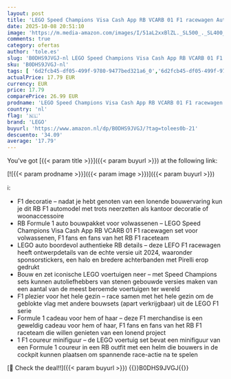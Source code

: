 ```yaml
---
layout: post
title: 'LEGO Speed Champions Visa Cash App RB VCARB 01 F1 racewagen Auto Bouwpakket voor Volwassenen met Formule 1 Coureur Minifiguur  Schaalmodel  Cadeau voor Hem of Haar  Mannen en Vrouwen 77246'
date: 2025-10-08 20:51:10
image: 'https://m.media-amazon.com/images/I/51aL2xxBlZL._SL500_._SL400_.jpg'
comments: true
category: ofertas
author: 'tole.es'
slug: 'B0DHS9JVGJ-nl LEGO Speed Champions Visa Cash App RB VCARB 01 F1...'
sku: 'B0DHS9JVGJ-nl'
tags: [ '6d2fcb45-df05-499f-9780-9477bed321a6_0','6d2fcb45-df05-499f-9780-9477bed321a6_501','Arborist Merchandising Root','Bouw- & constructiespeelgoed','Creatieve spellen','Educatief speelgoed','Self Service','Special Features Stores','Speelgoed & spellen','Speelgoedbouwsets','lego','🇳🇱', ]
actualPrice: 17.79 EUR
currency: EUR
price: 17.79
comparePrice: 26.99 EUR
prodname: 'LEGO Speed Champions Visa Cash App RB VCARB 01 F1 racewagen Auto Bouwpakket voor Volwassenen met Formule 1 Coureur Minifiguur  Schaalmodel  Cadeau voor Hem of Haar  Mannen en Vrouwen 77246'
country: 'nl'
flag: '🇳🇱'
brand: 'LEGO'
buyurl: 'https://www.amazon.nl/dp/B0DHS9JVGJ/?tag=tolees0b-21'
descuento: '34.09'
average: '17.79'
---
```


You've got [{{< param title >}}]({{< param buyurl >}}) at the following link:

[![{{< param prodname >}}]({{< param image >}})]({{< param buyurl >}})

ℹ️:

- F1 decoratie – nadat je hebt genoten van een lonende bouwervaring kun je dit RB F1 automodel met trots neerzetten als kantoor decoratie of woonaccessoire
- RB Formule 1 auto bouwpakket voor volwassenen – LEGO Speed Champions Visa Cash App RB VCARB 01 F1 racewagen set voor volwassenen, F1 fans en fans van het RB F1 raceteam
- LEGO auto boordevol authentieke RB details – deze LEFO F1 racewagen heeft ontwerpdetails van de echte versie uit 2024, waaronder sponsorstickers, een halo en bredere achterbanden met Pirelli erop gedrukt
- Bouw en zet iconische LEGO voertuigen neer – met Speed Champions sets kunnen autoliefhebbers van stenen gebouwde versies maken van een aantal van de meest beroemde voertuigen ter wereld
- F1 plezier voor het hele gezin – race samen met het hele gezin om de geblokte vlag met andere bouwsets (apart verkrijgbaar) uit de LEGO F1 serie
- Formule 1 cadeau voor hem of haar – deze F1 merchandise is een geweldig cadeau voor hem of haar, F1 fans en fans van het RB F1 raceteam die willen genieten van een lonend project
- 1 F1 coureur minifiguur – de LEGO voertuig set bevat een minifiguur van een Formule 1 coureur in een RB outfit met een helm die bouwers in de cockpit kunnen plaatsen om spannende race-actie na te spelen

[🛒 Check the deal!!]({{< param buyurl >}})
{{<world>}}B0DHS9JVGJ{{</world>}}
